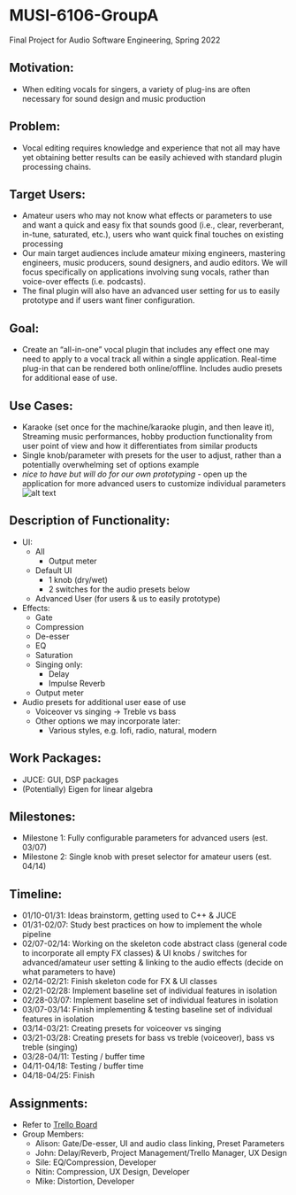 # MUSI-6106-GroupA
Final Project for Audio Software Engineering, Spring 2022

## Motivation:
- When editing vocals for singers, a variety of plug-ins are often necessary for sound design and music production

## Problem:
- Vocal editing requires knowledge and experience that not all may have yet obtaining better results can be easily achieved with standard plugin processing chains.

## Target Users:
- Amateur users who may not know what effects or parameters to use and want a quick and easy fix that sounds good (i.e., clear, reverberant, in-tune, saturated, etc.), users who want quick final touches on existing processing
- Our main target audiences include amateur mixing engineers, mastering engineers, music producers, sound designers, and audio editors. We will focus specifically on applications involving sung vocals, rather than voice-over effects (i.e. podcasts). 
- The final plugin will also have an advanced user setting for us to easily prototype and if users want finer configuration.

## Goal:
- Create an “all-in-one” vocal plugin that includes any effect one may need to apply to a vocal track all within a single application. Real-time plug-in that can be rendered both online/offline. Includes audio presets for additional ease of use.

## Use Cases:
- Karaoke (set once for the machine/karaoke plugin, and then leave it), Streaming music performances, hobby production
functionality from user point of view and how it differentiates from similar products
- Single knob/parameter with presets for the user to adjust, rather than a potentially overwhelming set of options example
- *nice to have but will do for our own prototyping* - open up the application for more advanced users to customize individual parameters
![alt text](https://github.com/johnnymac647/MUSI-6106-GroupA/blob/[main]/plots/flowchart_dsp.jpg?raw=true)

## Description of Functionality:
- UI:
  - All
    - Output meter
  - Default UI
    - 1 knob (dry/wet)
    - 2 switches for the audio presets below
  - Advanced User (for users & us to easily prototype)
- Effects:
  - Gate
  - Compression
  - De-esser
  - EQ
  - Saturation
  - Singing only:
    - Delay
    - Impulse Reverb
  - Output meter
- Audio presets for additional user ease of use
  - Voiceover vs singing -> Treble vs bass
  - Other options we may incorporate later:
    - Various styles, e.g. lofi, radio, natural, modern

## Work Packages:
- JUCE: GUI, DSP packages
- (Potentially) Eigen for linear algebra

## Milestones:
- Milestone 1: Fully configurable parameters for advanced users (est. 03/07)
- Milestone 2: Single knob with preset selector for amateur users (est. 04/14)

## Timeline:
- 01/10-01/31: Ideas brainstorm, getting used to C++ & JUCE
- 01/31-02/07: Study best practices on how to implement the whole pipeline
- 02/07-02/14: Working on the skeleton code abstract class (general code to incorporate all empty FX classes) & UI knobs / switches for advanced/amateur user setting & linking to the audio effects (decide on what parameters to have)
- 02/14-02/21: Finish skeleton code for FX & UI classes
- 02/21-02/28: Implement baseline set of individual features in isolation
- 02/28-03/07: Implement baseline set of individual features in isolation
- 03/07-03/14: Finish implementing & testing baseline set of individual features in isolation
- 03/14-03/21: Creating presets for voiceover vs singing
- 03/21-03/28: Creating presets for bass vs treble (voiceover), bass vs treble (singing)
- 03/28-04/11: Testing / buffer time
- 04/11-04/18: Testing / buffer time
- 04/18-04/25: Finish

## Assignments:
- Refer to [Trello Board](https://trello.com/invite/b/7HRsFj9L/90a86310a9f8ad93f25989c4a3787caf/musi-6106-ase-group-a)
- Group Members:
  - Alison: Gate/De-esser, UI and audio class linking, Preset Parameters
  - John: Delay/Reverb, Project Management/Trello Manager, UX Design
  - Sile: EQ/Compression, Developer
  - Nitin: Compression, UX Design, Developer
  - Mike: Distortion, Developer
